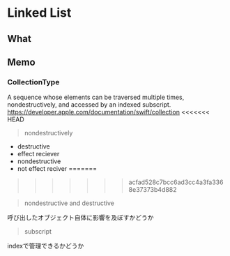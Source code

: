 # Linked List

## What

## Memo

### CollectionType
A sequence whose elements can be traversed multiple times, nondestructively, and accessed by an indexed subscript.
https://developer.apple.com/documentation/swift/collection
<<<<<<< HEAD

> nondestructively
- destructive
- effect reciever  
- nondestructive
- not effect reciver
=======
>>>>>>> acfad528c7bcc6ad3cc4a3fa3368e37373b4d882

> nondestructive and destructive

呼び出したオブジェクト自体に影響を及ぼすかどうか

> subscript

indexで管理できるかどうか

